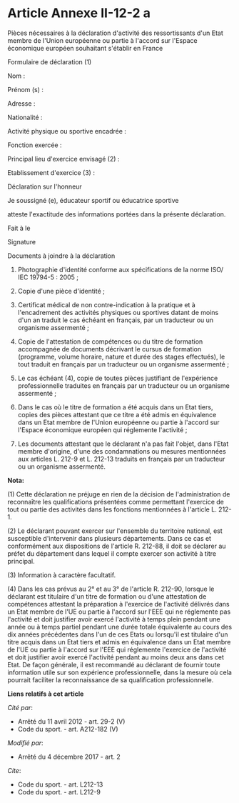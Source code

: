 # Article Annexe II-12-2 a

Pièces nécessaires à la déclaration d'activité des ressortissants d'un Etat membre de l'Union européenne ou partie à l'accord
sur l'Espace économique européen souhaitant s'établir en France 

Formulaire de déclaration (1) 

Nom : 

Prénom (s) : 

Adresse : 

Nationalité : 

Activité physique ou sportive encadrée : 

Fonction exercée : 

Principal lieu d'exercice envisagé (2) : 

Etablissement d'exercice (3) : 

Déclaration sur l'honneur 

Je soussigné (e), éducateur sportif ou éducatrice sportive 

atteste l'exactitude des informations portées dans la présente déclaration. 

Fait à le 

Signature 

Documents à joindre à la déclaration 

1. Photographie d'identité conforme aux spécifications de la norme ISO/ IEC 19794-5 : 2005 ; 

2. Copie d'une pièce d'identité ; 

3. Certificat médical de non contre-indication à la pratique et à l'encadrement des activités physiques ou sportives datant
de moins d'un an traduit le cas échéant en français, par un traducteur ou un organisme assermenté ; 

4. Copie de l'attestation de compétences ou du titre de formation accompagnée de documents décrivant le cursus de formation
(programme, volume horaire, nature et durée des stages effectués), le tout traduit en français par un traducteur ou un
organisme assermenté ; 

5. Le cas échéant (4), copie de toutes pièces justifiant de l'expérience professionnelle traduites en français par un
traducteur ou un organisme assermenté ; 

6. Dans le cas où le titre de formation a été acquis dans un Etat tiers, copies des pièces attestant que ce titre a été admis
en équivalence dans un Etat membre de l'Union européenne ou partie à l'accord sur l'Espace économique européen qui réglemente
l'activité ; 

7. Les documents attestant que le déclarant n'a pas fait l'objet, dans l'Etat membre d'origine, d'une des condamnations ou
mesures mentionnées aux articles L. 212-9 et L. 212-13 traduits en français par un traducteur ou un organisme assermenté.

**Nota:**

(1) Cette déclaration ne préjuge en rien de la décision de l'administration de reconnaître les qualifications présentées
comme permettant l'exercice de tout ou partie des activités dans les fonctions mentionnées à l'article L. 212-1.

(2) Le déclarant pouvant exercer sur l'ensemble du territoire national, est susceptible d'intervenir dans plusieurs
départements. Dans ce cas et conformément aux dispositions de l'article R. 212-88, il doit se déclarer au préfet du
département dans lequel il compte exercer son activité à titre principal.

(3) Information à caractère facultatif.

(4) Dans les cas prévus au 2° et au 3° de l'article R. 212-90, lorsque le déclarant est titulaire d'un titre de formation ou
d'une attestation de compétences attestant la préparation à l'exercice de l'activité délivrés dans un Etat membre de l'UE ou
partie à l'accord sur l'EEE qui ne réglemente pas l'activité et doit justifier avoir exercé l'activité à temps plein pendant
une année ou à temps partiel pendant une durée totale équivalente au cours des dix années précédentes dans l'un de ces Etats
ou lorsqu'il est titulaire d'un titre acquis dans un Etat tiers et admis en équivalence dans un Etat membre de l'UE ou partie
à l'accord sur l'EEE qui réglemente l'exercice de l'activité et doit justifier avoir exercé l'activité pendant au moins deux
ans dans cet Etat. De façon générale, il est recommandé au déclarant de fournir toute information utile sur son expérience
professionnelle, dans la mesure où cela pourrait faciliter la reconnaissance de sa qualification professionnelle.

**Liens relatifs à cet article**

_Cité par_:

  - Arrêté du 11 avril 2012 - art. 29-2 (V)
  - Code du sport. - art. A212-182 (V)

_Modifié par_:

  - Arrêté du 4 décembre 2017 - art. 2

_Cite_:

  - Code du sport. - art. L212-13
  - Code du sport. - art. L212-9
